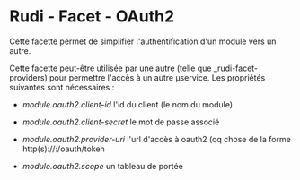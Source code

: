 # Rudi - Facet - OAuth2

Cette facette permet de simplifier l'authentification d'un module vers un autre.

Cette facette peut-être utilisée par une autre (telle que _rudi-facet-providers) pour permettre l'accès à un autre µservice.
Les propriétés suivantes sont nécessaires :

* _module.oauth2.client-id_  l'id du client (le nom du module)

* _module.oauth2.client-secret_  le mot de passe associé

* _module.oauth2.provider-uri_  l'url d'accès à oauth2 (qq chose de la forme http(s)://<host>:<port>/oauth/token

* _module.oauth2.scope_  un tableau de portée




